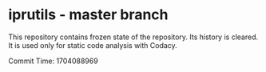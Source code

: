 # iprutils - master branch

This repository contains frozen state of the repository.
Its history is cleared. It is used only for static code
analysis with Codacy.

Commit Time: 1704088969